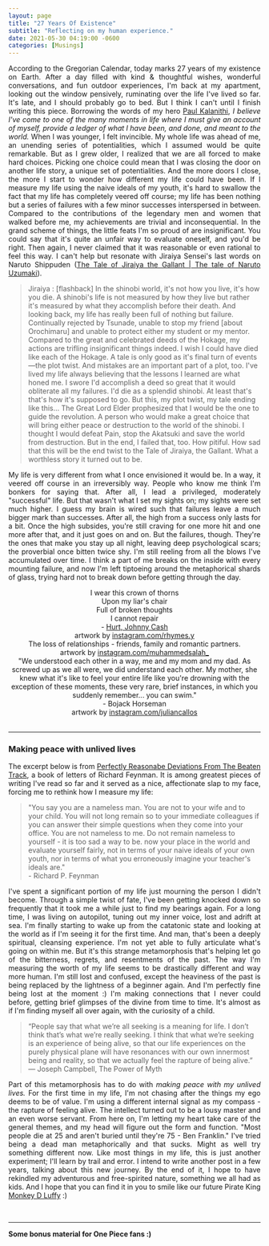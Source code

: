 ```yaml
---
layout: page
title: "27 Years Of Existence"
subtitle: "Reflecting on my human experience." 
date: 2021-05-30 04:19:00 -0600
categories: [Musings]
---
```


<p align= "justify"> According to the Gregorian Calendar, today marks 27 years of my existence on Earth. After a day filled with kind & thoughtful wishes, wonderful conversations, and fun outdoor experiences, I'm back at my apartment, looking out the window pensively, ruminating over the life I've lived so far. It's late, and I should probably go to bed. But I think I can't until I finish writing this piece. Borrowing the words of my hero <a href= "https://stanmed.stanford.edu/2015spring/before-i-go.html">Paul Kalanithi</a>, <i>I believe I've come to one of the many moments in life where I must give an account of myself, provide a ledger of what I have been, and done, and meant to the world.</i> When I was younger, I felt invincible. My whole life was ahead of me, an unending series of potentialities, which I assumed would be quite remarkable. But as I grew older, I realized that we are all forced to make hard choices. Picking one choice could mean that I was closing the door on another life story, a unique set of potentialities. And the more doors I close, the more I start to wonder how different my life could have been. If I measure my life using the naive ideals of my youth, it's hard to swallow the fact that my life has completely veered off course; my life has been nothing but a series of failures with a few minor successes interspersed in between. Compared to the contributions of the legendary men and women that walked before me, my achievements are trivial and inconsequential. In the grand scheme of things, the little feats I'm so proud of are insignificant. You could say that it's quite an unfair way to evaluate oneself, and you'd be right. Then again, I never claimed that it was reasonable or even rational to feel this way. I can't help but resonate with Jiraiya Sensei's last words on Naruto Shippuden (<a href= "https://youtu.be/qQw1e0zyOUI">The Tale of Jiraiya the Gallant | The tale of Naruto Uzumaki</a>).  </p>

<blockquote> Jiraiya : [flashback] In the shinobi world, it's not how you live, it's how you die. A shinobi's life is not measured by how they live but rather it's measured by what they accomplish before their death. And looking back, my life has really been full of nothing but failure. Continually rejected by Tsunade, unable to stop my friend [about Orochimaru] and unable to protect either my student or my mentor. Compared to the great and celebrated deeds of the Hokage, my actions are trifling insignificant things indeed. I wish I could have died like each of the Hokage. A tale is only good as it's final turn of events—the plot twist. And mistakes are an important part of a plot, too. I've lived my life always believing that the lessons I learned are what honed me. I swore I'd accomplish a deed so great that it would obliterate all my failures. I'd die as a splendid shinobi. At least that's that's how it's supposed to go. But this, my plot twist, my tale ending like this... The Great Lord Elder prophesized that I would be the one to guide the revolution. A person who would make a great choice that will bring either peace or destruction to the world of the shinobi. I thought I would defeat Pain, stop the Akatsuki and save the world from destruction. But in the end, I failed that, too. How pitiful. How sad that this will be the end twist to the Tale of Jiraiya, the Gallant. What a worthless story it turned out to be. </blockquote>

<p align= "justify"> My life is very different from what I once envisioned it would be. In a way, it veered off course in an irreversibly way. People who know me think I'm bonkers for saying that. After all, I lead a privileged, moderately "successful" life. But that wasn't what I set my sights on; my sights were set much higher. I guess my brain is wired such that failures leave a much bigger mark than successes. After all, the high from a success only lasts for a bit. Once the high subsides, you're still craving for one more hit and one more after that, and it just goes on and on. But the failures, though. They're the ones that make you stay up all night, leaving deep psychological scars; the proverbial once bitten twice shy. I'm still reeling from all the blows I've accumulated over time. I think a part of me breaks on the inside with every mounting failure, and now I'm left tiptoeing around the metaphorical shards of glass, trying hard not to break down before getting through the day. </p>

<div class="row uniform">
    <div class="4u 12u$(medium)">
        <span class="image main"><img src="{{site.url}}/assets/images/27_years/still_hurts.jpg" alt="" /></span>
        <center>
        <caption style="text-align:center"> I wear this crown of thorns <br> Upon my liar's chair <br> Full of broken thoughts <br> I cannot repair <br> - <a href="https://youtu.be/8AHCfZTRGiI"> Hurt, Johnny Cash</a> <br> artwork by <a href="https://www.instagram.com/rhymes.y/?fbclid=IwAR1v-WfTdUgoScAHcXemQA_Rm38FHbgoD1gka4ytCN_nUjfa50mKpfLndPQ">instagram.com/rhymes.y</a>  </caption>
        </center>
    </div>
    <div class="4u 12u$(medium)">
        <span class="image main"><img src="{{site.url}}/assets/images/27_years/loss_of_relationships.jpg" alt="" /></span>
        <center>
        <caption style="text-align:center">The loss of relationships - friends, family and romantic partners. <br> artwork by <a href="https://www.instagram.com/muhammedsalah_/?fbclid=IwAR2tWKR-oIGwjJI8xjQNW71_0MM5xLy_ZuqxJhuliUNonF_8kIvKk01oEqw"> instagram.com/muhammedsalah_</a>  </caption>
        </center>
    </div>
    <div class="4u 12u$(medium)">
        <span class="image main"><img src="{{site.url}}/assets/images/27_years/dark_place.jpg" alt="" /></span>
        <center>
        <caption style="text-align:center"> "We understood each other in a way, me and my mom and my dad. As screwed up as we all were, we did understand each other. My mother, she knew what it's like to feel your entire life like you're drowning with the exception of these moments, these very rare, brief instances, in which you suddenly remember... you can swim." <br> - Bojack Horseman <br>  artwork by <a href="https://www.instagram.com/juliancallos/?fbclid=IwAR0if7Cu469VOzsi1XjMhsA2gog1t69M9-N4av7LuZ00NZYrFaL-_UwfRDE">instagram.com/juliancallos</a> </caption>
        </center>
    </div>
    
</div>


<br> 
<!-- ----------------------------------------- -->
<hr class="major" />
<!-- ----------------------------------------- -->

<h3> Making peace with unlived lives </h3>
<p align= "justify"> The excerpt below is from <a href="http://www.amazon.com/Perfectly-Reasonable-Deviations-Beaten-Track/dp/0738206369">Perfectly Reasonabe Deviations From The Beaten Track</a>, a book of letters of Richard Feynman. It is among greatest pieces of writing I've read so far and it served as a nice, affectionate slap to my face, forcing me to rethink how I measure my life: </p>

<blockquote>
    "You say you are a nameless man. You are not to your wife and to your child. You will not long remain so to your immediate colleagues if you can answer their simple questions when they come into your office. You are not nameless to me. Do not remain nameless to yourself - it is too sad a way to be. now your place in the world and evaluate yourself fairly, not in terms of your naive ideals of your own youth, nor in terms of what you erroneously imagine your teacher's ideals are." 
    <br>
    - Richard P. Feynman
</blockquote>


<p align= "justify"> I've spent a significant portion of my life just mourning the person I didn't become. Through a simple twist of fate, I've been getting knocked down so frequently that it took me a while just to find my bearings again. For a long time, I was living on autopilot, tuning out my inner voice, lost and adrift at sea. I'm finally starting to wake up from the catatonic state and looking at the world as if I'm seeing it for the first time. And man, that's been a deeply spiritual, cleansing experience. I'm not yet able to fully articulate what's going on within me. But it's this strange metamorphosis that's helping let go of the bitterness, regrets, and resentments of the past. The way I'm measuring the worth of my life seems to be drastically different and way more human. I'm still lost and confused, except the heaviness of the past is being replaced by the lightness of a beginner again. And I'm perfectly fine being lost at the moment :) I'm making connections that I never could before, getting brief glimpses of the divine from time to time. It's almost as if I'm finding myself all over again, with the curiosity of a child.  </p>
    
<blockquote>
“People say that what we’re all seeking is a meaning for life. I don’t think that’s what we’re really seeking. I think that what we’re seeking is an experience of being alive, so that our life experiences on the purely physical plane will have resonances with our own innermost being and reality, so that we actually feel the rapture of being alive.”
<br> ― Joseph Campbell, The Power of Myth 
</blockquote>
    
<p align= "justify"> Part of this metamorphosis has to do with <i> making peace with my unlived lives.</i> For the first time in my life, I'm not chasing after the things my ego deems to be of value. I'm using a different internal signal as my compass - the rapture of feeling alive. The intellect turned out to be a lousy master and an even worse servant. From here on, I'm letting my heart take care of the general themes, and my head will figure out the form and function. "Most people die at 25 and aren't buried until they're 75 - Ben Franklin." I've tried being a dead man metaphorically and that sucks. Might as well try something different now. Like most things in my life, this is just another experiment; I'll learn by trail and error. I intend to write another post in a few years, talking about this new journey. By the end of it, I hope to have rekindled my adventurous and free-spirited nature, something we all had as kids. And I hope that you can find it in you to smile like our future Pirate King <a href="https://onepiece.fandom.com/wiki/Monkey_D._Luffy">Monkey D Luffy</a> :)      </p>



<div class="row uniform">
    <div class="4u 12u$(medium)">
    </div>
    <div class="4u 12u$(medium)">
        <span class="image main"><img src="{{site.url}}/assets/images/27_years/luffy_2.jpg" alt="" /></span>
    </div>
    <div class="5u 12u$(medium)">
    </div>
    
</div>


<br> 
<!-- ----------------------------------------- -->
<hr class="major" />
<!-- ----------------------------------------- -->
<p align="justify"> <b> Some bonus material for One Piece fans :) </b> </p>

<div class="row uniform">
    <div class="6u 12u$(medium)">
        <span class="image main"><img src="{{site.url}}/assets/images/27_years/luffy-ace.jpg" alt="" /></span>
    </div>
    <div class="6u 12u$(medium)">
        <span class="image main"><img src="{{site.url}}/assets/images/27_years/sabo-luffy-ace-smile.jpg" alt="" /></span>
    </div>
    
</div>
